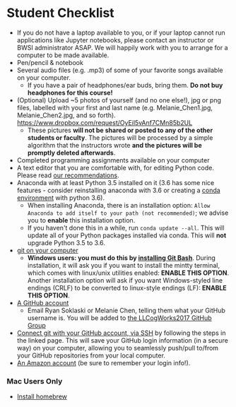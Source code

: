 # Student Checklist
- If you do not have a laptop available to you, or if your laptop cannot run applications like Jupyter notebooks, please contact an instructor or BWSI administrator ASAP. We will happily work with you to arrange for a computer to be made available. 
- Pen/pencil & notebook
- Several audio files (e.g. .mp3) of some of your favorite songs available on your computer.
    - If you have a pair of headphones/ear buds, bring them. **Do not buy headphones for this course!** 
 - (Optional) Upload ~5 photos of yourself (and no one else!), jpg or png files, labelled with your first and last name (e.g. Melanie_Chen1.jpg, Melanie_Chen2.jpg, and so forth). 
https://www.dropbox.com/request/OyEil5vAnf7CMn85b2UL
    - These pictures **will not be shared or posted to any of the other students or faculty**. The pictures will be processed by a simple algorithm that the instructors wrote **and the pictures will be promptly deleted afterwards**. 
- Completed programming assignments available on your computer
- A text editor that you are comfortable with, for editing Python code. Please read [our recommendations](https://github.com/LLCogWorks2017/CogWorks_2017_Info/blob/master/TextEditorsRecs.md).
 - Anaconda with at least Python 3.5 installed on it (3.6 has some nice features - consider reinstalling anaconda with 3.6 or creating a [conda environment](https://conda.io/docs/using/envs.html) with python 3.6).
     - When installing Anaconda, there is an installation option: `Allow Anaconda to add itself to your path (not recommended)`; we advise you to **enable** this installation option.
     - If you haven't done this in a while, run `conda update --all`. This will update all of your Python packages installed via conda. This will **not** upgrade Python 3.5 to 3.6.
- [git on your computer](https://git-scm.com/book/en/v2/Getting-Started-Installing-Git)
    - **Windows users: you must do this by [installing Git Bash](https://git-for-windows.github.io/)**. During installation, it will ask
      you if you want to install the mintty terminal, which comes with linux/unix utilities enabled: **ENABLE THIS OPTION**. Another installation option will ask if you want Windows-styled line endings (CRLF) to be converted to linux-style endings (LF): **ENABLE THIS OPTION**.
- [A GitHub account](https://git-scm.com/book/en/v2/GitHub-Account-Setup-and-Configuration)
    - Email Ryan Soklaski or Melanie Chen, telling them what your GitHub username is. You will be added to [the LLCogWorks2017 GitHub Group](https://github.com/LLCogWorks2017)
- [Connect git with your GitHub account, via SSH](https://help.github.com/articles/connecting-to-github-with-ssh/) by following the steps in the linked page. This will save your GitHub login information (in a secure way) on your computer, allowing you to seamlessly push/pull to/from your GitHub repositories from your local computer.
- [An Amazon account](https://www.amazon.com/ap/register?openid.pape.max_auth_age=0&openid.return_to=https%3A%2F%2Fwww.amazon.com%2Fgp%2Fyourstore%2Fhome%3Fie%3DUTF8%26action%3Dsign-out%26path%3D%252Fgp%252Fyourstore%252Fhome%26ref_%3Dnav_youraccount_signout%26signIn%3D1%26useRedirectOnSuccess%3D1&prevRID=9XY567S7KM66T13ZQFY9&openid.identity=http%3A%2F%2Fspecs.openid.net%2Fauth%2F2.0%2Fidentifier_select&openid.assoc_handle=usflex&openid.mode=checkid_setup&openid.ns.pape=http%3A%2F%2Fspecs.openid.net%2Fextensions%2Fpape%2F1.0&prepopulatedLoginId=&failedSignInCount=0&openid.claimed_id=http%3A%2F%2Fspecs.openid.net%2Fauth%2F2.0%2Fidentifier_select&pageId=usflex&openid.ns=http%3A%2F%2Fspecs.openid.net%2Fauth%2F2.0) (be sure to remember your login info!).

### Mac Users Only
- [Install homebrew](https://brew.sh/)

